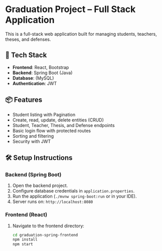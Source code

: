 # Graduation Project – Full Stack Application

This is a full-stack web application built for managing students, teachers, theses, and defenses.

## 🚀 Tech Stack

- **Frontend**: React, Bootstrap
- **Backend**: Spring Boot (Java)
- **Database**: (MySQL)
- **Authentication**: JWT

## 📦 Features

- Student listing with Pagination
- Create, read, update, delete entities (CRUD)
- Student, Teacher, Thesis, and Defense endpoints
- Basic login flow with protected routes
- Sorting and filtering
- Security with JWT




## 🛠️ Setup Instructions

### Backend (Spring Boot)

1. Open the backend project.
2. Configure database credentials in `application.properties`.
3. Run the application (`./mvnw spring-boot:run` or in your IDE).
4. Server runs on: `http://localhost:8080`

### Frontend (React)

1. Navigate to the frontend directory:
   ```bash
   cd graduation-spring-frontend
   npm install
   npm start
   


